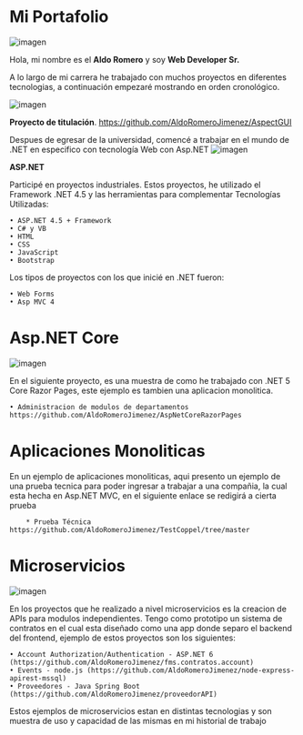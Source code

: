 # Mi Portafolio
![imagen](https://github.com/AldoRomeroJimenez/MyPortfolio/assets/112647926/8ac12492-bb93-4c6b-b839-c6a355a0024a)


Hola, mi nombre es el **Aldo Romero** y soy **Web Developer Sr.**

A lo largo de mi carrera he trabajado con muchos proyectos en diferentes tecnologias, a continuación empezaré mostrando en orden cronológico.

![imagen](https://github.com/AldoRomeroJimenez/MyPortfolio/assets/112647926/16c4ce8e-601c-4651-a389-2a3caf98beb1)


 **Proyecto de titulación**.
https://github.com/AldoRomeroJimenez/AspectGUI 

Despues de egresar de la universidad, comencé a trabajar en el mundo de .NET en especifico con tecnología Web con Asp.NET
![imagen](https://github.com/AldoRomeroJimenez/MyPortfolio/assets/112647926/6d914b07-16e6-4c85-bbe1-698e7085a95f)




**ASP.NET**

Participé en proyectos industriales. Estos proyectos, he utilizado el Framework .NET 4.5 y las herramientas para complementar
Tecnologías Utilizadas:

    • ASP.NET 4.5 + Framework
    • C# y VB
    • HTML
    • CSS
    • JavaScript
    • Bootstrap

Los tipos de proyectos con los que inicié en .NET fueron:

    • Web Forms
    • Asp MVC 4


# Asp.NET Core 
![imagen](https://github.com/AldoRomeroJimenez/MyPortfolio/assets/112647926/20bf479b-1deb-4126-ae6a-39030094cb92)


En el siguiente proyecto, es una muestra de como he trabajado con .NET 5 Core Razor Pages, este ejemplo es tambien una aplicacion monolitica.

    • Administracion de modulos de departamentos https://github.com/AldoRomeroJimenez/AspNetCoreRazorPages

# Aplicaciones Monoliticas
En un ejemplo de aplicaciones monoliticas, aqui presento un ejemplo de una prueba tecnica para poder ingresar a trabajar a una compañia, la cual esta hecha en Asp.NET MVC, en el siguiente enlace se redigirá a cierta prueba

        * Prueba Técnica https://github.com/AldoRomeroJimenez/TestCoppel/tree/master

# Microservicios

![imagen](https://github.com/AldoRomeroJimenez/MyPortfolio/assets/112647926/9b4b0d98-9634-49b9-8e20-04f0fb169c3d)


En los proyectos que he realizado a nivel microservicios es la creacion de APIs para modulos independientes. Tengo como prototipo un sistema de contratos en el cual esta diseñado como una app donde separo el backend del frontend, ejemplo de estos proyectos son los siguientes:

    • Account Authorization/Authentication - ASP.NET 6 (https://github.com/AldoRomeroJimenez/fms.contratos.account)
    • Events - node.js (https://github.com/AldoRomeroJimenez/node-express-apirest-mssql)
    • Proveedores - Java Spring Boot (https://github.com/AldoRomeroJimenez/proveedorAPI)
    
Estos ejemplos de microservicios estan en distintas tecnologias y son muestra de uso y capacidad de las mismas en mi historial de trabajo

